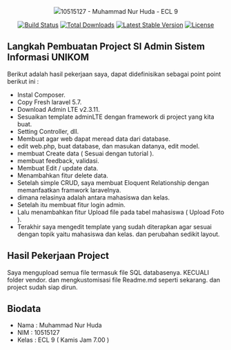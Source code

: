 <p align="center"><img src="https://laravel.com/assets/img/components/logo-laravel.svg">10515127 - Muhammad Nur Huda - ECL 9</p>

<p align="center">
<a href="https://travis-ci.org/laravel/framework"><img src="https://travis-ci.org/laravel/framework.svg" alt="Build Status"></a>
<a href="https://packagist.org/packages/laravel/framework"><img src="https://poser.pugx.org/laravel/framework/d/total.svg" alt="Total Downloads"></a>
<a href="https://packagist.org/packages/laravel/framework"><img src="https://poser.pugx.org/laravel/framework/v/stable.svg" alt="Latest Stable Version"></a>
<a href="https://packagist.org/packages/laravel/framework"><img src="https://poser.pugx.org/laravel/framework/license.svg" alt="License"></a>
</p>

## Langkah Pembuatan Project SI Admin Sistem Informasi UNIKOM

Berikut adalah hasil pekerjaan saya, dapat didefinisikan sebagai point point berikut ini :
- Instal Composer.
- Copy Fresh laravel 5.7.
- Download Admin LTE v2.3.11.
- Sesuaikan template adminLTE dengan framework di project yang kita buat. 
- Setting Controller, dll.
- Membuat agar web dapat meread data dari database.
- edit web.php, buat database, dan masukan datanya, edit model.
- membuat Create data ( Sesuai dengan tutorial ).
- membuat feedback, validasi.
- Membuat Edit / update data.
- Menambahkan fitur delete data.
- Setelah simple CRUD, saya membuat Eloquent Relationship dengan memanfaatkan framwork laravelnya.
- dimana relasinya adalah antara mahasiswa dan kelas.
- Setelah itu membuat fitur login admin.
- Lalu menambahkan fitur Upload file pada tabel mahasiswa ( Upload Foto ).
- Terakhir saya mengedit template yang sudah diterapkan agar sesuai dengan topik yaitu mahasiswa dan kelas. dan perubahan sedikit layout.


## Hasil Pekerjaan Project

Saya mengupload semua file termasuk file SQL databasenya. KECUALI folder vendor. dan mengkustomisasi file Readme.md seperti sekarang. dan project sudah siap dirun.

## Biodata

- Nama : Muhammad Nur Huda
- NIM  : 10515127
- Kelas : ECL 9 ( Kamis Jam 7.00 )

